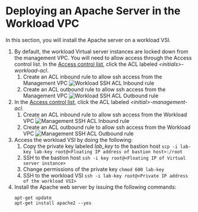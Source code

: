 # Deploying an Apache Server in the Workload VPC

In this section, you will install the Apache server on a workload VSI.

1. By default, the workload Virtual server instances are locked down from the management VPC. You will need to allow access through the Access control list. In the [Access control list](https://cloud.ibm.com/vpc-ext/network/acl), click the ACL labeled _&lt;initials&gt;-workload-acl_.
   1. Create an ACL inbound rule to allow ssh access from the Management VPC
      ![Workload SSH ACL Inbound rule](../images/part1-30-workload-ssh-acl-inbound.png)
   2. Create an ACL outbound rule to allow ssh access from the Management VPC
      ![Workload SSH ACL Outbound rule](../images/part1-30-workload-ssh-acl-outbound.png)
2. In the [Access control list](https://cloud.ibm.com/vpc-ext/network/acl), click the ACL labeled _&lt;initial&gt;-management-acl_.
   1. Create an ACL inbound rule to allow ssh access from the Workload VPC
      ![Management SSH ACL Inbound rule](../images/part1-30-mgmt-ssh-acl-inbound.png)
   2. Create an ACL outbound rule to allow ssh access from the Workload VPC
      ![Management SSH ACL Outbound rule](../images/part1-30-mgmt-ssh-acl-outbound.png)
3. Access the workload VSI by doing the following:
   1. Copy the private key labeled _lab_key_ to the bastion host
      `scp -i lab-key lab-key root@<Floating IP address of bastion host>:/root`
   2. SSH to the bastion host
      `ssh -i key root@<Floating IP of Virtual server instance>`
   3. Change permissions of the private key
      `chmod 600 lab-key`
   4. SSH to the workload VSI
      `ssh -i lab-key root@<Private IP address of the workload VSI>`
4. Install the Apache web server by issuing the following commands:
   ```shell
   apt-get update
   apt-get install apache2 --yes
   ```
